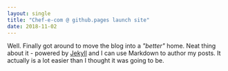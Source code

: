 ```yaml
---
layout: single
title: "Chef-e-com @ github.pages launch site"
date: 2018-11-02
---
```


Well. Finally got around to move the blog into a *"*better*"* home. Neat thing about it - powered by [Jekyll](http://jekyllrb.com) and I can use Markdown to author my posts. It actually is a lot easier than I thought it was going to be.
